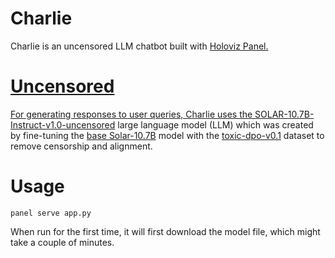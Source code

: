 # Charlie
Charlie is an uncensored LLM chatbot built with <a href="https://github.com/holoviz/panel">Holoviz Panel.

# Uncensored
For generating responses to user queries, Charlie uses the <a href="https://huggingface.co/w4r10ck/SOLAR-10.7B-Instruct-v1.0-uncensored">SOLAR-10.7B-Instruct-v1.0-uncensored</a> large language model (LLM) which was created by fine-tuning the <a href="https://huggingface.co/upstage/SOLAR-10.7B-Instruct-v1.0">base Solar-10.7B</a> model with the <a href="https://huggingface.co/datasets/unalignment/toxic-dpo-v0.1">toxic-dpo-v0.1</a> dataset to remove censorship and alignment.

# Usage

`panel serve app.py`

When run for the first time, it will first download the model file, which might take a couple of minutes.
